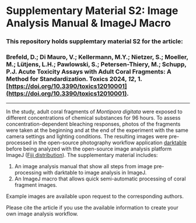 # Supplementary Material S2: Image Analysis Manual & ImageJ Macro

### This repository holds supplemtary material S2 for the article:

### Brefeld, D.; Di Mauro, V.; Kellermann, M.Y.; Nietzer, S.; Moeller, M.; Lütjens, L.H.; Pawlowski, S.; Petersen-Thiery, M.; Schupp, P.J. Acute Toxicity Assays with Adult Coral Fragments: A Method for Standardization. Toxics **2024**, *12*, 1. [https://doi.org/10.3390/toxics12010001](https://doi.org/10.3390/toxics12010001).

---

In the study, adult coral fragments of *Montipora digitata* were exposed to different concentrations of chemical substances for 96 hours. To assess concentration-dependent bleaching responses, photos of the fragments were taken at the beginning and at the end of the experiment with the same camera settings and lighting conditions. The resulting images were pre-processed in the open-source photography workflow application [darktable](https://www.darktable.org/) before being analyzed with the open-source image analysis platform ImageJ ([Fiji distribution](https://doi.org/10.1038/nmeth.2019)). The supplementary material includes:

1. An image analysis manual that show all steps from image pre-processing with darktable to image analysis in ImageJ.
2. An ImageJ macro that allows quick semi-automatic processing of coral fragment images.

Example images are available upon request to the corresponding authors.

Please cite the article if you use the available information to create your own image analysis workflow. 
